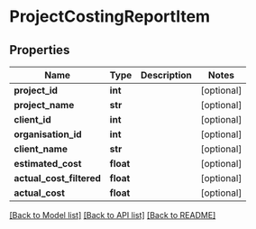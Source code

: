 # ProjectCostingReportItem

## Properties
Name | Type | Description | Notes
------------ | ------------- | ------------- | -------------
**project_id** | **int** |  | [optional] 
**project_name** | **str** |  | [optional] 
**client_id** | **int** |  | [optional] 
**organisation_id** | **int** |  | [optional] 
**client_name** | **str** |  | [optional] 
**estimated_cost** | **float** |  | [optional] 
**actual_cost_filtered** | **float** |  | [optional] 
**actual_cost** | **float** |  | [optional] 

[[Back to Model list]](../README.md#documentation-for-models) [[Back to API list]](../README.md#documentation-for-api-endpoints) [[Back to README]](../README.md)


